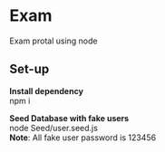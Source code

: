 # Exam

Exam protal using node

## Set-up

**Install dependency** \
npm i

**Seed Database with fake users** \
node Seed/user.seed.js \
**Note**: All fake user password is 123456

